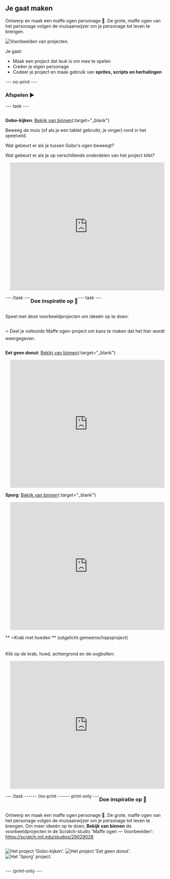 ## Je gaat maken

Ontwerp en maak een maffe ogen personage 👀. De grote, maffe ogen van het personage volgen de muisaanwijzer om je personage tot leven te brengen.

![Voorbeelden van projecten.](images/showcase-line.png)

Je gaat:

+ Maak een project dat leuk is om mee te spelen
+ Creëer je eigen personage
+ Codeer je project en maak gebruik van **sprites, scripts en herhalingen**

--- no-print ---

### Afspelen ▶️

--- task ---

<div style="display: flex; flex-wrap: wrap">
<div style="flex-basis: 175px; flex-grow: 1">  

**Gobo-kijken**: [Bekijk van binnen](https://scratch.mit.edu/projects/495141114/editor){:target="_blank"}

Beweeg de muis (of als je een tablet gebruikt, je vinger) rond in het speelveld. 

Wat gebeurt er als je tussen Gobo's ogen beweegt? 
  
Wat gebeurt er als je op verschillende onderdelen van het project klikt?
</div>
<div>

<div class="scratch-preview" style="margin-left: 15px;">
  <iframe allowtransparency="true" width="485" height="402" src="https://scratch.mit.edu/projects/embed/495141114/?autostart=false" frameborder="0"></iframe>
</div>

</div>

--- /task ---

### Doe inspiratie op 💭

--- task ---

Speel met deze voorbeeldprojecten om ideeën op te doen:

⭐ Deel je voltooide Maffe ogen-project om kans te maken dat het hier wordt weergegeven.

**Eet geen donut**: [Bekikj van binnen](https://scratch.mit.edu/projects/495865093/editor){:target="_blank"}
<div class="scratch-preview" style="margin-left: 15px;">
  <iframe allowtransparency="true" width="485" height="402" src="https://scratch.mit.edu/projects/embed/495865093/?autostart=false" frameborder="0"></iframe>
</div>

**Sporg**: [Bekijk van binnen](https://scratch.mit.edu/projects/495865892/editor){:target="_blank"}
<div class="scratch-preview" style="margin-left: 15px;">
  <iframe allowtransparency="true" width="485" height="402" src="https://scratch.mit.edu/projects/embed/495865892/?autostart=false" frameborder="0"></iframe>
</div>

** ⭐Krab met hoeden ** (uitgelicht gemeenschapsproject)

Klik op de krab, hoed, achtergrond en de oogbollen:

<div class="scratch-preview" style="margin-left: 15px;">
  <iframe allowtransparency="true" width="485" height="402" src="https://scratch.mit.edu/projects/embed/736988636/?autostart=false" frameborder="0"></iframe>
</div>

--- /task ---

--- /no-print ---

--- print-only ---

### Doe inspiratie op 💭

Ontwerp en maak een maffe ogen personage 👀. De grote, maffe ogen van het personage volgen de muisaanwijzer om je personage tot leven te brengen. Om meer ideeën op te doen, **Bekijk van binnen** de voorbeeldprojecten in de Scratch-studio 'Maffe ogen — Voorbeelden': https://scratch.mit.edu/studios/29029028

![Het project 'Gobo-kijken'.](images/gobo-watching.png) ![Het project 'Eet geen donut'.](images/dont-eat-donut.png) ![Het 'Sporg' project.](images/sporg.png)

--- /print-only ---

 
